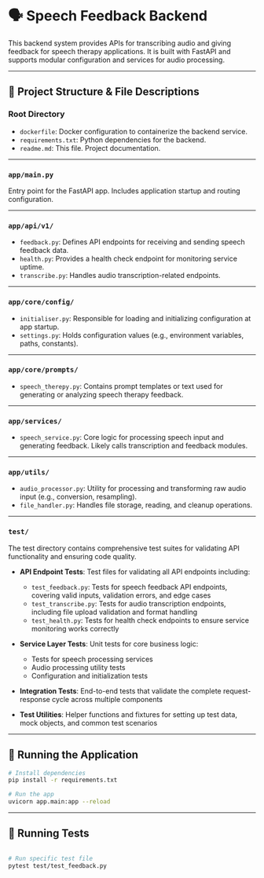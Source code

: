 # 🗣️ Speech Feedback Backend

This backend system provides APIs for transcribing audio and giving feedback for speech therapy applications. It is built with FastAPI and supports modular configuration and services for audio processing.

---

## 📁 Project Structure & File Descriptions

### Root Directory

- `dockerfile`: Docker configuration to containerize the backend service.
- `requirements.txt`: Python dependencies for the backend.
- `readme.md`: This file. Project documentation.

---

### `app/main.py`
Entry point for the FastAPI app. Includes application startup and routing configuration.

---

### `app/api/v1/`

- `feedback.py`: Defines API endpoints for receiving and sending speech feedback data.
- `health.py`: Provides a health check endpoint for monitoring service uptime.
- `transcribe.py`: Handles audio transcription-related endpoints.

---

### `app/core/config/`

- `initialiser.py`: Responsible for loading and initializing configuration at app startup.
- `settings.py`: Holds configuration values (e.g., environment variables, paths, constants).

---

### `app/core/prompts/`

- `speech_therepy.py`: Contains prompt templates or text used for generating or analyzing speech therapy feedback.

---

### `app/services/`

- `speech_service.py`: Core logic for processing speech input and generating feedback. Likely calls transcription and feedback modules.

---

### `app/utils/`

- `audio_processor.py`: Utility for processing and transforming raw audio input (e.g., conversion, resampling).
- `file_handler.py`: Handles file storage, reading, and cleanup operations.

---

### `test/`

The test directory contains comprehensive test suites for validating API functionality and ensuring code quality.

- **API Endpoint Tests**: Test files for validating all API endpoints including:
  - `test_feedback.py`: Tests for speech feedback API endpoints, covering valid inputs, validation errors, and edge cases
  - `test_transcribe.py`: Tests for audio transcription endpoints, including file upload validation and format handling
  - `test_health.py`: Tests for health check endpoints to ensure service monitoring works correctly

- **Service Layer Tests**: Unit tests for core business logic:
  - Tests for speech processing services
  - Audio processing utility tests
  - Configuration and initialization tests

- **Integration Tests**: End-to-end tests that validate the complete request-response cycle across multiple components

- **Test Utilities**: Helper functions and fixtures for setting up test data, mock objects, and common test scenarios

---

## 🚀 Running the Application

```bash
# Install dependencies
pip install -r requirements.txt

# Run the app
uvicorn app.main:app --reload
```

---

## 🧪 Running Tests

```bash

# Run specific test file
pytest test/test_feedback.py
```